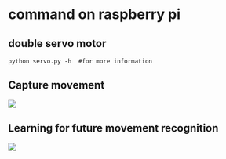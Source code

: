 # command on raspberry pi

## double servo motor
```viml
python servo.py -h  #for more information
```

## Capture movement
[![](https://img.youtube.com/vi/S3QNFzmFdqs/0.jpg)](https://www.youtube.com/watch?v=S3QNFzmFdqs "view on youtube")


## Learning for future movement recognition
[![](https://img.youtube.com/vi/AcWnUihFzlE/0.jpg)](https://youtu.be/AcWnUihFzlE "view on youtube")
